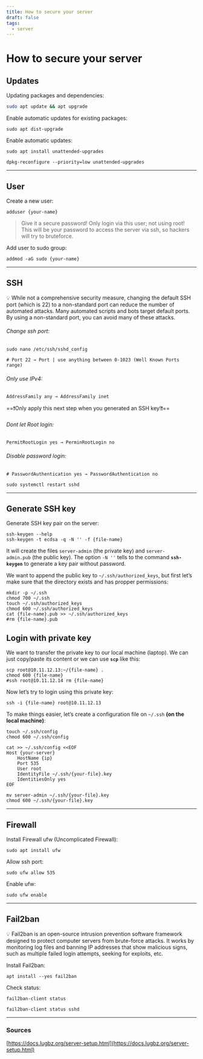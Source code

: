 ```yaml
---
title: How to secure your server
draft: false
tags:
  - server
---
```

# How to secure your server

## Updates

Updating packages and dependencies:
```bash
sudo apt update && apt upgrade
```

Enable automatic updates for existing packages:
```shell
sudo apt dist-upgrade
```

Enable automatic updates:
```shell
sudo apt install unattended-upgrades
```

```shell
dpkg-reconfigure --priority=low unattended-upgrades
```

---
## User

Create a new user:
```shell
adduser {your-name}
```

> Give it a secure password! Only login via this user; not using root! This will be your password to access the server via ssh, so hackers will try to bruteforce.

Add user to sudo group:
```shell
addmod -aG sudo {your-name}
```

---
## SSH

<aside>
💡 While not a comprehensive security measure, changing the default SSH port (which is 22) to a non-standard port can reduce the number of automated attacks. Many automated scripts and bots target default ports. By using a non-standard port, you can avoid many of these attacks.

</aside>

###### Change ssh port:
```shell
sudo nano /etc/ssh/sshd_config
```

`# Port 22 → Port | use anything between 0-1023 (Well Known Ports range)`
###### Only use IPv4:
`AddressFamily any → AddressFamily inet`

==❗Only apply this next step when you generated an SSH key!❗==
###### Dont let Root login:
`PermitRootLogin yes → PerminRootLogin no`
###### Disable password login:
`# PasswordAuthentication yes → PasswordAuthentication no`

```shell
sudo systemctl restart sshd
```

---
## Generate SSH key

Generate SSH key pair on the server:

```shell
ssh-keygen --help
ssh-keygen -t ecdsa -q -N '' -f {file-name}
```

It will create the files `server-admin` (the private key) and `server-admin.pub` (the public key). The option `-N ''` tells to the command **`ssh-keygen`** to generate a key pair without password.

We want to append the public key to `~/.ssh/authorized_keys`, but first let’s make sure that the directory exists and has propper permissions:

```shell
mkdir -p ~/.ssh
chmod 700 ~/.ssh
touch ~/.ssh/authorized_keys
chmod 600 ~/.ssh/authorized_keys
cat {file-name}.pub >> ~/.ssh/authorized_keys
#rm {file-name}.pub
```

## Login with private key

We want to transfer the private key to our local machine (laptop). We can just copy/paste its content or we can use **`scp`** like this:

```shell
scp root@10.11.12.13:~/{file-name} .
chmod 600 {file-name}
#ssh root@10.11.12.14 rm {file-name}
```

Now let’s try to login using this private key:

```shell
ssh -i {file-name} root@10.11.12.13
```

To make things easier, let’s create a configuration file on `~/.ssh` **(on the local machine)**:

```shell
touch ~/.ssh/config
chmod 600 ~/.ssh/config
```

```shell
cat >> ~/.ssh/config <<EOF
Host {your-server}
    HostName {ip}
    Port 535
    User root
    IdentityFile ~/.ssh/{your-file}.key
    IdentitiesOnly yes
EOF
```

```shell
mv server-admin ~/.ssh/{your-file}.key
chmod 600 ~/.ssh/{your-file}.key
```

---
## Firewall

Install Firewall ufw (Uncomplicated Firewall):

```shell
sudo apt install ufw
```

Allow ssh port:

```shell
sudo ufw allow 535
```

Enable ufw:

```shell
sudo ufw enable
```

---
## Fail2ban

<aside>
💡 Fail2ban is an open-source intrusion prevention software framework designed to protect computer servers from brute-force attacks. It works by monitoring log files and banning IP addresses that show malicious signs, such as multiple failed login attempts, seeking for exploits, etc.

</aside>

Install Fail2ban:

```shell
apt install --yes fail2ban
```

Check status:

```shell
fail2ban-client status
```

```shell
fail2ban-client status sshd
```

---
### Sources

[https://docs.lugbz.org/server-setup.html](https://docs.lugbz.org/server-setup.html)